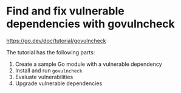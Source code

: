# Find and fix vulnerable dependencies with govulncheck

https://go.dev/doc/tutorial/govulncheck

The tutorial has the following parts:

1. Create a sample Go module with a vulnerable dependency
2. Install and run `govulncheck`
3. Evaluate vulnerabilities
4. Upgrade vulnerable dependencies
